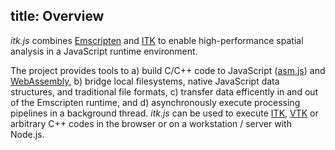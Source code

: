 title: Overview
---

*itk.js* combines [Emscripten](http://emscripten.org/) and [ITK](https://www.itk.org/) to enable high-performance spatial analysis in a JavaScript runtime environment.

The project provides tools to a) build C/C++ code to JavaScript ([asm.js](http://asmjs.org/)) and [WebAssembly](http://webassembly.org/), b) bridge local filesystems, native JavaScript data structures, and traditional file formats, c) transfer data efficently in and out of the Emscripten runtime, and d) asynchronously execute processing pipelines in a background thread. *itk.js* can be used to execute [ITK](https://www.itk.org/), [VTK](https://www.vtk.org/) or arbitrary C++ codes in the browser or on a workstation / server with Node.js.
